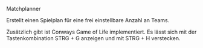 Matchplanner

Erstellt einen Spielplan für eine frei einstellbare Anzahl an Teams.

Zusätzlich gibt ist Conways Game of Life implementiert.
Es lässt sich mit der Tastenkombination STRG + G anzeigen und mit STRG + H verstecken.
